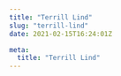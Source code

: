 ```yaml
---
title: "Terrill Lind"
slug: "terrill-lind"
date: 2021-02-15T16:24:01Z

meta:
  title: "Terrill Lind"
---
```


